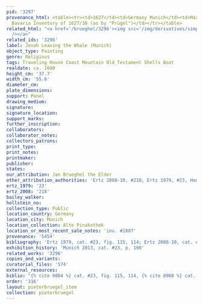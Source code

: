 ```yaml
---
pid: '3297'
provenance_html: <table><tr><td>1627</td><td>Germany Munich</td><td>Maximilian I of
  Bavaria Inventory of 1627/30 (as by "Prügel")</td></tr></table>
related_html: "<a href='/brueghel/3296'><img src='/img/derivatives/simple/3296/thumbnail.jpg'
  /></a>"
related_ids: '3296'
label: Jonah Leaving the Whale (Munich)
object_type: Painting
genre: Religious
tags: Traveling House Coast Mountain Old_Testament Shells Boat
realdate: ca. 1600
height_cm: '37.7'
width_cm: '55.6'
diameter_cm:
plate_dimensions:
support: Panel
drawing_medium:
signature:
signature_location:
support_marks:
further_inscription:
collaborators:
collaborator_notes:
collectors_patrons:
print_type:
print_notes:
printmaker:
publisher:
states:
our_attribution: Jan Brueghel the Elder
other_attribution_authorities: 'Ertz 2008-10, #218, Ertz 1979, #23, Honig database'
ertz_1979: '23'
ertz_2008: '218'
bailey_walker:
hollstein_no:
collection_type: Public
location_country: Germany
location_city: Munich
location_collection: Alte Pinakothek
location_or_most_recent_sale_notes: 'inv. #1887'
provenance: '5454'
bibliography: 'Ertz 1979, cat. #23, fig. 115, 114; Ertz 2008-10, cat. #218'
exhibition_history: 'Munich 2013, cat. #23, p. 190'
related_works: '3296'
copies_and_variants:
curatorial_files: '574'
external_resources:
biblio: "{% cite 9004 %} cat. #23, fig. 115, 114, {% cite 8900 %} cat. #218"
order: '316'
layout: pieterbruegel_item
collection: pieterbruegel
---
```

